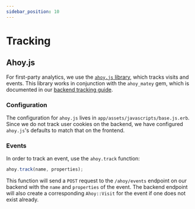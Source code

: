 ```yaml
---
sidebar_position: 10
---
```


# Tracking

## Ahoy.js

For first-party analytics, we use the
[`ahoy.js` library](https://github.com/ankane/ahoy.js), which tracks visits and
events. This library works in conjunction with the `ahoy_matey` gem, which is
documented in our [backend tracking guide](../backend/tracking).

### Configuration

The configuration for `ahoy.js` lives in `app/assets/javascripts/base.js.erb`.
Since we do not track user cookies on the backend, we have configured
`ahoy.js`'s defaults to match that on the frontend.

### Events

In order to track an event, use the `ahoy.track` function:

```javascript
ahoy.track(name, properties);
```

This function will send a `POST` request to the `/ahoy/events` endpoint on our
backend with the `name` and `properties` of the event. The backend endpoint will
also create a corresponding `Ahoy::Visit` for the event if one does not exist
already.
